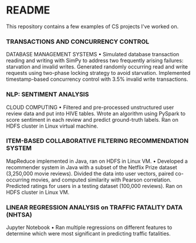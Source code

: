 # README #

This repository contains a few examples of CS projects I've worked on. 

### TRANSACTIONS AND CONCURRENCY CONTROL ###
DATABASE MANAGEMENT SYSTEMS
•	Simulated database transaction reading and writing with SimPy to address two frequently arising failures: starvation and invalid writes.  Generated randomly occurring read and write requests using two-phase locking strategy to avoid starvation.  Implemented timestamp-based concurrency control with 3.5% invalid write transactions.

###  NLP: SENTIMENT ANALYSIS ###
CLOUD COMPUTING
•	Filtered and pre-processed unstructured user review data and put into HIVE tables. Wrote an algorithm using PySpark to score sentiment in each review and predict ground-truth labels.  Ran on HDFS cluster in Linux virtual machine.

### ITEM-BASED COLLABORATIVE FILTERING RECOMMENDATION SYSTEM ###
MapReduce implemented in Java, ran on HDFS in Linux VM.
•	Developed a recommender system in Java with a subset of the Netflix Prize dataset (3,250,000 movie reviews).  Divided the data into user vectors, paired co-occurring movies, and computed similarity with Pearson correlation.  Predicted ratings for users in a testing dataset (100,000 reviews).  Ran on HDFS cluster in Linux VM.

### LINEAR REGRESSION ANALYSIS on TRAFFIC FATALITY DATA (NHTSA) ###
Jupyter Notebook •	Ran multiple regressions on different features to determine which were most significant in predicting traffic fatalities.

